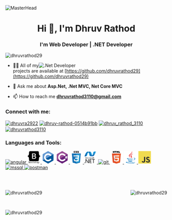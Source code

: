 ![MasterHead](https://previews.123rf.com/images/wrightstudio/wrightstudio2102/wrightstudio210200175/163602087-asp-net-web-application-software-development-platform-programming-language-.jpg)

<h1 align="center">Hi 👋, I'm Dhruv Rathod</h1>
<h3 align="center">I'm Web Developer | .NET Developer</h3>




<p align="left"> <img src="https://komarev.com/ghpvc/?username=dhruvrathod29&label=Profile%20views&color=0e75b6&style=flat" alt="dhruvrathod29" /> </p>




 <img align="right" src="https://cdn.dribbble.com/users/1162077/screenshots/3848914/programmer.gif" alt=".Net Developer" width="400">

- 👨‍💻 All of my projects are available at [https://github.com/dhruvrathod29](https://github.com/dhruvrathod29)

- 💬 Ask me about **Asp.Net, .Net MVC, Net Core MVC**

- 📫 How to reach me **dhruvrathod3110@gmail.com**


<h3 align="left">Connect with me:</h3>
<p align="left">
<a href="https://twitter.com/dhruvra2922" target="blank"><img align="center" src="https://raw.githubusercontent.com/rahuldkjain/github-profile-readme-generator/master/src/images/icons/Social/twitter.svg" alt="dhruvra2922" height="30" width="40" /></a>
<a href="https://linkedin.com/in/dhruv-rathod-0514b91bb" target="blank"><img align="center" src="https://raw.githubusercontent.com/rahuldkjain/github-profile-readme-generator/master/src/images/icons/Social/linked-in-alt.svg" alt="dhruv-rathod-0514b91bb" height="30" width="40" /></a>
<a href="https://instagram.com/dhruv_rathod_3110" target="blank"><img align="center" src="https://raw.githubusercontent.com/rahuldkjain/github-profile-readme-generator/master/src/images/icons/Social/instagram.svg" alt="dhruv_rathod_3110" height="30" width="40" /></a>
<a href="https://www.hackerrank.com/dhruvrathod3110" target="blank"><img align="center" src="https://raw.githubusercontent.com/rahuldkjain/github-profile-readme-generator/master/src/images/icons/Social/hackerrank.svg" alt="dhruvrathod3110" height="30" width="40" /></a>
</p>

<h3 align="left">Languages and Tools:</h3>
<p align="left"> <a href="https://angular.io" target="_blank" rel="noreferrer"> <img src="https://angular.io/assets/images/logos/angular/angular.svg" alt="angular" width="40" height="40"/> </a> <a href="https://getbootstrap.com" target="_blank" rel="noreferrer"> <img src="https://raw.githubusercontent.com/devicons/devicon/master/icons/bootstrap/bootstrap-plain-wordmark.svg" alt="bootstrap" width="40" height="40"/> </a> <a href="https://www.cprogramming.com/" target="_blank" rel="noreferrer"> <img src="https://raw.githubusercontent.com/devicons/devicon/master/icons/c/c-original.svg" alt="c" width="40" height="40"/> </a> <a href="https://www.w3schools.com/cs/" target="_blank" rel="noreferrer"> <img src="https://raw.githubusercontent.com/devicons/devicon/master/icons/csharp/csharp-original.svg" alt="csharp" width="40" height="40"/> </a> <a href="https://www.w3schools.com/css/" target="_blank" rel="noreferrer"> <img src="https://raw.githubusercontent.com/devicons/devicon/master/icons/css3/css3-original-wordmark.svg" alt="css3" width="40" height="40"/> </a> <a href="https://dotnet.microsoft.com/" target="_blank" rel="noreferrer"> <img src="https://raw.githubusercontent.com/devicons/devicon/master/icons/dot-net/dot-net-original-wordmark.svg" alt="dotnet" width="40" height="40"/> </a> <a href="https://git-scm.com/" target="_blank" rel="noreferrer"> <img src="https://www.vectorlogo.zone/logos/git-scm/git-scm-icon.svg" alt="git" width="40" height="40"/> </a> <a href="https://www.w3.org/html/" target="_blank" rel="noreferrer"> <img src="https://raw.githubusercontent.com/devicons/devicon/master/icons/html5/html5-original-wordmark.svg" alt="html5" width="40" height="40"/> </a> <a href="https://www.java.com" target="_blank" rel="noreferrer"> <img src="https://raw.githubusercontent.com/devicons/devicon/master/icons/java/java-original.svg" alt="java" width="40" height="40"/> </a> <a href="https://developer.mozilla.org/en-US/docs/Web/JavaScript" target="_blank" rel="noreferrer"> <img src="https://raw.githubusercontent.com/devicons/devicon/master/icons/javascript/javascript-original.svg" alt="javascript" width="40" height="40"/> </a> <a href="https://www.microsoft.com/en-us/sql-server" target="_blank" rel="noreferrer"> <img src="https://www.svgrepo.com/show/303229/microsoft-sql-server-logo.svg" alt="mssql" width="40" height="40"/> </a> <a href="https://postman.com" target="_blank" rel="noreferrer"> <img src="https://www.vectorlogo.zone/logos/getpostman/getpostman-icon.svg" alt="postman" width="40" height="40"/> </a> </p>


<br/>
<br/>
<p><img align="left" src="https://github-readme-stats.vercel.app/api/top-langs?username=dhruvrathod29&show_icons=true&locale=en&layout=compact" alt="dhruvrathod29" /></p>

<p>&nbsp;<img align="right" src="https://github-readme-stats.vercel.app/api?username=dhruvrathod29&show_icons=true&locale=en" alt="dhruvrathod29" /></p>
<br/>
<p><img align="left" src="https://github-readme-streak-stats.herokuapp.com/?user=dhruvrathod29&" alt="dhruvrathod29" /></p>
